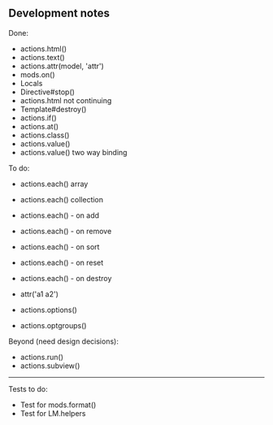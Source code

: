Development notes
-----------------

Done:

 * actions.html()
 * actions.text()
 * actions.attr(model, 'attr')
 * mods.on()
 * Locals
 * Directive#stop()
 * actions.html not continuing
 * Template#destroy()
 * actions.if()
 * actions.at()
 * actions.class()
 * actions.value()
 * actions.value() two way binding

To do:

 * actions.each() array
 * actions.each() collection
 * actions.each() - on add
 * actions.each() - on remove
 * actions.each() - on sort
 * actions.each() - on reset
 * actions.each() - on destroy

 * attr('a1 a2')
 * actions.options()
 * actions.optgroups()

Beyond (need design decisions):

 * actions.run()
 * actions.subview()

---

Tests to do:

 * Test for mods.format()
 * Test for LM.helpers

